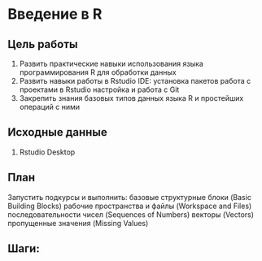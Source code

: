 # Введение в R


## Цель работы

1.  Развить практические навыки использования языка программирования R
    для обработки данных
2.  Развить навыки работы в Rstudio IDE: установка пакетов работа с
    проектами в Rstudio настройка и работа с Git
3.  Закрепить знания базовых типов данных языка R и простейших операций
    с ними

## Исходные данные

1.  Rstudio Desktop

## План

Запустить подкурсы и выполнить: базовые структурные блоки (Basic
Building Blocks) рабочие пространства и файлы (Workspace and Files)
последовательности чисел (Sequences of Numbers) векторы (Vectors)
пропущенные значения (Missing Values)

## Шаги:
